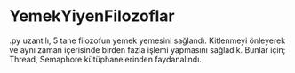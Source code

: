 # YemekYiyenFilozoflar
.py uzantılı, 5 tane filozofun yemek yemesini sağlandı. Kitlenmeyi önleyerek ve aynı zaman içerisinde birden fazla işlemi yapmasını sağladık. Bunlar için; Thread, Semaphore kütüphanelerinden faydanalındı.
